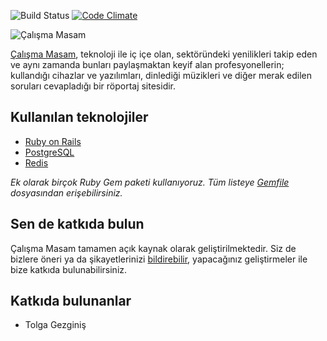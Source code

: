 ![Build Status](https://circleci.com/gh/calismamasam/calismamasam.com.svg?style=svg)
[![Code Climate](https://codeclimate.com/github/calismamasam/calismamasam.com.svg)](https://codeclimate.com/github/calismamasam/calismamasam.com)

![Çalışma Masam](https://calismamasam.com/logo-240w.png)

[Çalışma Masam](https://calismamasam.com), teknoloji ile iç içe olan, sektöründeki yenilikleri takip eden ve aynı zamanda bunları paylaşmaktan keyif alan profesyonellerin; kullandığı cihazlar ve yazılımları, dinlediği müzikleri ve diğer merak edilen soruları cevapladığı bir röportaj sitesidir.

## Kullanılan teknolojiler
* [Ruby on Rails](https://github.com/rails/rails)
* [PostgreSQL](https://www.postgresql.org/)
* [Redis](https://redis.io/)

*Ek olarak birçok Ruby Gem paketi kullanıyoruz. Tüm listeye [Gemfile](https://github.com/calismamasam/calismamasam.com/blob/master/Gemfile) dosyasından erişebilirsiniz.*

## Sen de katkıda bulun
Çalışma Masam tamamen açık kaynak olarak geliştirilmektedir. Siz de bizlere öneri ya da şikayetlerinizi [bildirebilir](https://github.com/calismamasam/calismamasam.com/issues), yapacağınız geliştirmeler ile bize katkıda bulunabilirsiniz.

## Katkıda bulunanlar
* Tolga Gezginiş
